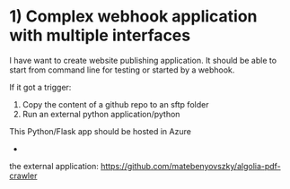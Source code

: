 
# 1) Complex webhook application with multiple interfaces

I have want to create website publishing application. It should be able to start from command line for testing or started by a webhook.

If it got a trigger:
1. Copy the content of a github repo to an sftp folder
2. Run an external python application/python

This Python/Flask app should be hosted in Azure

+

the external application: https://github.com/matebenyovszky/algolia-pdf-crawler